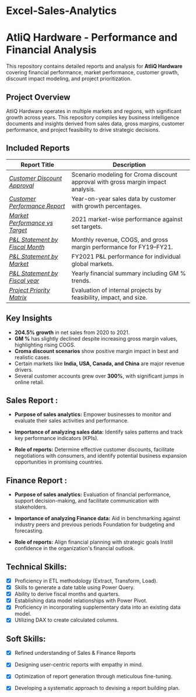 # Excel-Sales-Analytics

# AtliQ Hardware - Performance and Financial Analysis

This repository contains detailed reports and analysis for **AtliQ Hardware** covering financial performance, market performance, customer growth, discount impact modeling, and project prioritization.

## Project Overview

AtliQ Hardware operates in multiple markets and regions, with significant growth across years. This repository compiles key business intelligence documents and insights derived from sales data, gross margins, customer performance, and project feasibility to drive strategic decisions.

## Included Reports

| Report Title                          | Description |
|--------------------------------------|-------------|
| _[Customer Discount Approval](https://github.com/ujjwal9344/Excel-Sales-Analytics/blob/4b58538ca00c57f04d001061c65686f285a9bd9a/Customer%20Discount%20Approval.pdf)_      | Scenario modeling for Croma discount approval with gross margin impact analysis. |
| _[Customer Performance Report](https://github.com/ujjwal9344/Excel-Sales-Analytics/blob/4b58538ca00c57f04d001061c65686f285a9bd9a/Customer%20Performance%20Report.pdf)_      | Year-on-year sales data by customer with growth percentages. |
| _[Market Performance vs Target](https://github.com/ujjwal9344/Excel-Sales-Analytics/blob/4b58538ca00c57f04d001061c65686f285a9bd9a/Market%20Performance%20vs%20Target.pdf)_     | 2021 market-wise performance against set targets. |
|  _[P&L Statement by Fiscal Month](https://github.com/ujjwal9344/Excel-Sales-Analytics/blob/4b58538ca00c57f04d001061c65686f285a9bd9a/P%26L%20Statement%20By%20Fiscal%20Month.pdf)_   | Monthly revenue, COGS, and gross margin performance for FY19–FY21. |
|  _[P&L Statement by Market](https://github.com/ujjwal9344/Excel-Sales-Analytics/blob/4b58538ca00c57f04d001061c65686f285a9bd9a/P%26L%20Statement%20by%20Markets.pdf)_        | FY2021 P&L performance for individual global markets. |
| _[P&L Statement by Fiscal year](https://github.com/ujjwal9344/Excel-Sales-Analytics/blob/4b58538ca00c57f04d001061c65686f285a9bd9a/P%26LStatement%20by%20Fiscal%20Year.pdf)_     | Yearly financial summary including GM % trends. |
|  _[Project Priority Matrix](https://github.com/ujjwal9344/Excel-Sales-Analytics/blob/4b58538ca00c57f04d001061c65686f285a9bd9a/Project%20Priority%20Matrix.pdf)_        | Evaluation of internal projects by feasibility, impact, and size. |

## Key Insights

- **204.5% growth** in net sales from 2020 to 2021.
- **GM %** has slightly declined despite increasing gross margin values, highlighting rising COGS.
- **Croma discount scenarios** show positive margin impact in best and realistic cases.
- Certain markets like **India, USA, Canada, and China** are major revenue drivers.
- Several customer accounts grew over **300%**, with significant jumps in online retail.

## Sales Report :
- **Purpose of sales analytics:** Empower businesses to monitor and evaluate their sales activities and performance.

- **Importance of analyzing sales data:** Identify sales patterns and track key performance indicators (KPIs).

- **Role of reports:** Determine effective customer discounts, facilitate negotiations with consumers, and identify potential business expansion opportunities in promising countries.


## Finance Report :
- **Purpose of sales analytics:** Evaluation of financial performance, support decision-making, and facilitate communication with stakeholders.

- **Importance of analyzing Finance data:** Aid in benchmarking against industry peers and previous periods Foundation for budgeting and forecasting.

- **Role of reports:** Align financial planning with strategic goals Instill confidence in the organization's financial outlook.


## Technical Skills:
- [x]	Proficiency in ETL methodology (Extract, Transform, Load).
- [x]	Skills to generate a date table using Power Query.
- [x]	Ability to derive fiscal months and quarters.
- [x]	Establishing data model relationships with Power Pivot.
- [x]	Proficiency in incorporating supplementary data into an existing data model.
- [x]	Utilizing DAX to create calculated columns.

## Soft Skills:
- [x]	Refined understanding of Sales & Finance Reports
- [x]	Designing user-centric reports with empathy in mind.
- [x]	Optimization of report generation through meticulous fine-tuning.
- [x]	Developing a systematic approach to devising a report building plan.


